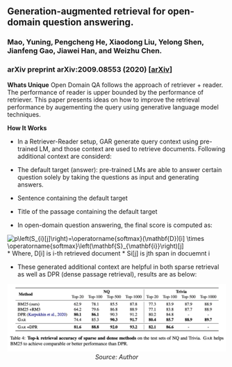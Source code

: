 ## Generation-augmented retrieval for open-domain question answering. 
### Mao, Yuning, Pengcheng He, Xiaodong Liu, Yelong Shen, Jianfeng Gao, Jiawei Han, and Weizhu Chen. 
### arXiv preprint arXiv:2009.08553 (2020) [[arXiv](https://arxiv.org/pdf/2009.08553.pdf)]

**Whats Unique**
Open Domain QA follows the approach of retriever + reader. The performance of reader is upper bounded by the performance of retriever. This paper presents ideas on how to improve the retrieval performance by augementing the query using generative language model techniques.

**How It Works**
* In a Retriever-Reader setup, GAR generate query context using pre-trained LM, and those context are used to retrieve documents. Following additional context are considerd:
* The default target (answer): pre-trained LMs are able to answer certain question solely by taking the questions as input and generating answers.
* Sentence containing the default target
* Title of the passage containing the default target

* In open-domain question answering, the final score is computed as: 
<img src="https://i.upmath.me/svg/p%5Cleft(S_%7Bi%7D%5Bj%5D%5Cright)%3D%5Coperatorname%7Bsoftmax%7D(%5Cmathbf%7BD%7D)%5Bi%5D%20%5Ctimes%20%5Coperatorname%7Bsoftmax%7D%5Cleft(%5Cmathbf%7BS%7D_%7B%5Cmathbf%7Bi%7D%7D%5Cright)%5Bj%5D" alt="p\left(S_{i}[j]\right)=\operatorname{softmax}(\mathbf{D})[i] \times \operatorname{softmax}\left(\mathbf{S}_{\mathbf{i}}\right)[j]" />
    * Where, D[i] is i-th retrieved document
    * Si[j] is jth span in docuemnt i

* These generated additional context are helpful in both sparse retrieval as well as DPR (dense passage retrieval), results are as below:
<p align="center">
    <img width=600 src="images/GAR_results.png">
    <em>Source: Author</em>
    </p>


